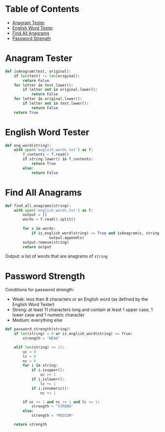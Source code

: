 # Table of Contents

* [Anagram Tester](#Anagram-Tester)
* [English Word Tester](#English-Word-Tester)
* [Find All Anagrams](#Find-All-Anagrams)
* [Password Strength](#Password-Strength)

# Anagram Tester

```python
def isAnagram(test, original):
    if len(test) != len(original):
        return False
    for letter in test.lower():
        if letter not in original.lower():
            return False
    for letter in original.lower():
        if letter not in test.lower():
            return False
    return True
```

# English Word Tester

```python
def eng_word(string):
    with open('english_words.txt') as f:
        f_contents = f.read()
        if string.lower() in f_contents:
            return True
        else:
            return False
```

# Find All Anagrams

```python
def find_all_anagrams(string):
    with open('english_words.txt') as f:
        output = []
        words = f.read().split()
        
        for x in words:
            if is_english_word(string) == True and isAnagram(x, string) == True:
                    output.append(x)
        output.remove(string)
        return output
```

Output: a list of words that are anagrams of ```string``` 

# Password Strength

Conditions for password strength:
* Weak: less than 8 characters or an English word (as defined by the English Word Tester)
* Strong: at least 11 characters long and contain at least 1 upper case, 1 lower case and 1 numeric character
* Medium: everything else

```python
def password_strength(string):
    if len(string) < 8 or is_english_word(string) == True:
        strength = "WEAK"

    elif len(string) >= 11:
        uc = 0
        lc = 0
        nc = 0
        for i in string:
            if i.isupper():
                uc += 1
            if i.islower():
                lc += 1
            if i.isnumeric():
                nc += 1

        if uc >= 1 and nc >= 1 and lc >= 1:
            strength = "STRONG"
        else:
            strength = "MEDIUM"

    return strength
```
